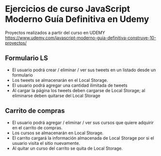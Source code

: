 # Ejercicios de curso JavaScript Moderno Guía Definitiva en Udemy

Proyectos realizados a partir del curso en UDEMY https://www.udemy.com/javascript-moderno-guia-definitiva-construye-10-proyectos/

## Formulario LS

- El usuario podrá crear / eliminar / ver sus tweets en un listado desde un formulario
- Los tweets se almacenarán en el Local Storage.
- El usuario podrá agregar una cantidad ilimitada de tweets
- Al cargar la página los tweets deben cargarse de Local Storage; al eliminarse deben quitarse del Local Storage

## Carrito de compras

- El usuario podrá agregar / eliminar / ver sus cursos que quiere adquirir en el carrito de compras.
- Los cursos se almacenarán en Local Storage.
- El carrito cargará la información almacenada de Local Storage por si el usuario visita el sitio nuevamente.
- Al quitar un curso del carrito se quita de Local Storage.